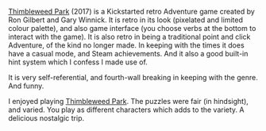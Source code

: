 [Thimbleweed Park](https://thimbleweedpark.com/) (2017) is a Kickstarted
retro Adventure game created by Ron Gilbert and Gary Winnick.
It is retro in its look (pixelated and limited colour palette), and also
game interface (you choose verbs at the bottom to interact with the game).
It is also retro in being a traditional point and click Adventure, of
the kind no longer made. In keeping with the times it does have
a casual mode, and Steam achievements. And it also a good built-in
hint system which I confess I made use of.

It is very self-referential, and fourth-wall breaking in keeping
with the genre. And funny.

I enjoyed playing [Thimbleweed Park](https://thimbleweedpark.com/). The puzzles were fair (in hindsight),
and varied. You play as different characters which adds to the variety.
A delicious nostalgic trip.
